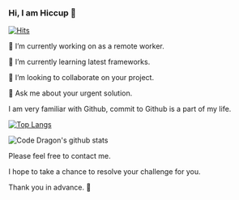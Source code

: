 ### Hi, I am Hiccup 👋

[![Hits](https://hits.seeyoufarm.com/api/count/incr/badge.svg?url=https%3A%2F%2Fgithub.com%2Fcothragon%2Fhit-counter)](https://hits.seeyoufarm.com)


🔭 I’m currently working on as a remote worker.

🌱 I’m currently learning latest frameworks.

👯 I’m looking to collaborate on your project.

💬 Ask me about your urgent solution.

I am very familiar with Github, commit to Github is a part of my life. 

[![Top Langs](https://github-readme-stats.vercel.app/api/top-langs/?username=cothragon)](https://github.com/anuraghazra/github-readme-stats)

![Code Dragon's github stats](https://github-readme-stats.vercel.app/api?username=cothragon&show_icons=true&theme=vue)



Please feel free to contact me.

I hope to take a chance to resolve your challenge for you.

Thank you in advance. 👋
